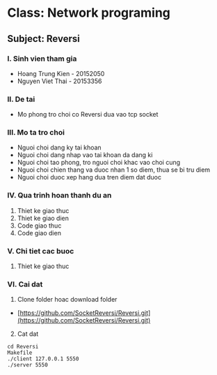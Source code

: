 # Class: Network programing
## Subject: Reversi

### I. Sinh vien tham gia
- Hoang Trung Kien - 20152050
- Nguyen Viet Thai - 20153356
### II. De tai
- Mo phong tro choi co Reversi dua vao tcp socket
### III. Mo ta tro choi
- Nguoi choi dang ky tai khoan
- Nguoi choi dang nhap vao tai khoan da dang ki
- Nguoi choi tao phong, tro nguoi choi khac vao choi cung
- Nguoi choi chien thang va duoc nhan 1 so diem, thua se bi tru diem
- Nguoi choi duoc xep hang dua tren diem dat duoc
### IV. Qua trinh hoan thanh du an
1. Thiet ke giao thuc
2. Thiet ke giao dien
3. Code giao thuc
4. Code giao dien
### V. Chi tiet cac buoc
1. Thiet ke giao thuc
### VI. Cai dat
1. Clone folder hoac download folder
- [https://github.com/SocketReversi/Reversi.git](https://github.com/SocketReversi/Reversi.git)
2. Cat dat
```
cd Reversi
Makefile
./client 127.0.0.1 5550
./server 5550
```

